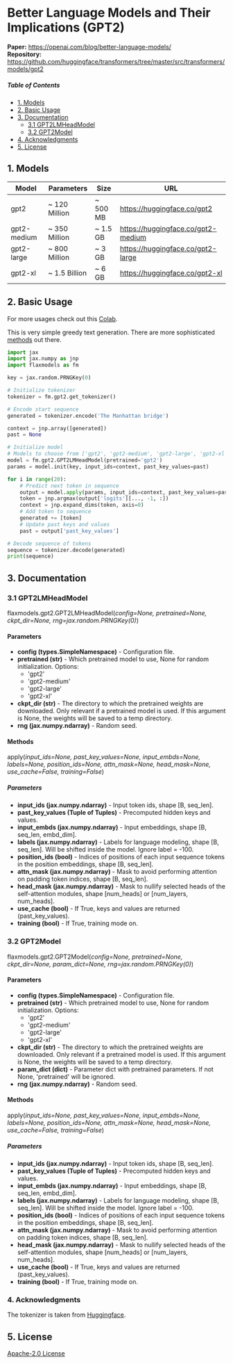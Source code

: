 # Better Language Models and Their Implications (GPT2)

  
<b>Paper:</b> <a href="https://openai.com/blog/better-language-models/">https://openai.com/blog/better-language-models/</a>  
<b>Repository:</b> <a href="https://github.com/huggingface/transformers/tree/master/src/transformers/models/gpt2">https://github.com/huggingface/transformers/tree/master/src/transformers/models/gpt2</a>


##### Table of Contents
* [1. Models](#models)
* [2. Basic Usage](#usage)
* [3. Documentation](#documentation)
  * [3.1 GPT2LMHeadModel](#doc_lmhead)
  * [3.2 GPT2Model](#doc_model)
* [4. Acknowledgments](#ack)
* [5. License](#license)


<a name="models"></a>
## 1. Models

| Model  | Parameters | Size | URL |
| ------------- | ------------- | ------------- | ------------- |
| gpt2  | ~ 120 Million  | ~ 500 MB | <a href="https://huggingface.co/gpt2">https://huggingface.co/gpt2</a> |
| gpt2-medium  | ~ 350 Million  | ~ 1.5 GB | <a href="https://huggingface.co/gpt2-medium">https://huggingface.co/gpt2-medium</a> |
| gpt2-large  | ~ 800 Million  | ~ 3 GB | <a href="https://huggingface.co/gpt2-large">https://huggingface.co/gpt2-large</a> |
| gpt2-xl  | ~ 1.5 Billion | ~ 6 GB | <a href="https://huggingface.co/gpt2-xl">https://huggingface.co/gpt2-xl</a> |


<a name="usage"></a>
## 2. Basic Usage
For more usages check out this [Colab](https://colab.research.google.com/drive/1j58Bnt1n-k4UJRQI9jnJAJIxME8ZDZjj?usp=sharing).

This is very simple greedy text generation. There are more sophisticated <a href="https://huggingface.co/blog/how-to-generate">methods</a> out there.
```python
import jax
import jax.numpy as jnp
import flaxmodels as fm

key = jax.random.PRNGKey(0)

# Initialize tokenizer
tokenizer = fm.gpt2.get_tokenizer()

# Encode start sequence
generated = tokenizer.encode('The Manhattan bridge')

context = jnp.array([generated])
past = None

# Initialize model
# Models to choose from ['gpt2', 'gpt2-medium', 'gpt2-large', 'gpt2-xl']
model = fm.gpt2.GPT2LMHeadModel(pretrained='gpt2')
params = model.init(key, input_ids=context, past_key_values=past)

for i in range(20):
    # Predict next token in sequence
    output = model.apply(params, input_ids=context, past_key_values=past, use_cache=True)
    token = jnp.argmax(output['logits'][..., -1, :])
    context = jnp.expand_dims(token, axis=0)
    # Add token to sequence
    generated += [token]
    # Update past keys and values
    past = output['past_key_values']

# Decode sequence of tokens
sequence = tokenizer.decode(generated)
print(sequence)
```

<a name="documentation"></a>
## 3. Documentation

<a name="doc_lmhead"></a>
### 3.1 GPT2LMHeadModel
flaxmodels.gpt2.GPT2LMHeadModel(*config=None, pretrained=None, ckpt_dir=None, rng=jax.random.PRNGKey(0)*)


#### Parameters
* **config (types.SimpleNamespace)** - Configuration file.
* **pretrained (str)** - Which pretrained model to use, None for random initialization. Options:
  * 'gpt2'
  * 'gpt2-medium'
  * 'gpt2-large'
  * 'gpt2-xl'
* **ckpt_dir (str)** - The directory to which the pretrained weights are downloaded. Only relevant if a pretrained model is used. If this argument is None, the weights will be saved to a temp directory.
* **rng (jax.numpy.ndarray)** - Random seed.

#### Methods
apply(*input_ids=None, past_key_values=None, input_embds=None, labels=None, position_ids=None, attn_mask=None, head_mask=None, use_cache=False, training=False*)


##### Parameters
* **input_ids (jax.numpy.ndarray)** - Input token ids, shape [B, seq_len].
* **past_key_values (Tuple of Tuples)** - Precomputed hidden keys and values.
* **input_embds (jax.numpy.ndarray)** - Input embeddings, shape [B, seq_len, embd_dim].
* **labels (jax.numpy.ndarray)** - Labels for language modeling, shape [B, seq_len]. Will be shifted inside the model. Ignore label = -100.
* **position_ids (bool)** - Indices of positions of each input sequence tokens in the position embeddings, shape [B, seq_len].
* **attn_mask (jax.numpy.ndarray)** - Mask to avoid performing attention on padding token indices, shape [B, seq_len].
* **head_mask (jax.numpy.ndarray)** - Mask to nullify selected heads of the self-attention modules, shape [num_heads] or [num_layers, num_heads].
* **use_cache (bool)** - If True, keys and values are returned (past_key_values).
* **training (bool)** - If True, training mode on.

<a name="doc_model"></a>
### 3.2 GPT2Model

flaxmodels.gpt2.GPT2Model(*config=None, pretrained=None, ckpt_dir=None, param_dict=None, rng=jax.random.PRNGKey(0)*)

#### Parameters
* **config (types.SimpleNamespace)** - Configuration file.
* **pretrained (str)** - Which pretrained model to use, None for random initialization. Options:
  * 'gpt2'
  * 'gpt2-medium'
  * 'gpt2-large'
  * 'gpt2-xl'
* **ckpt_dir (str)** - The directory to which the pretrained weights are downloaded. Only relevant if a pretrained model is used. If this argument is None, the weights will be saved to a temp directory.
* **param_dict (dict)** - Parameter dict with pretrained parameters. If not None, 'pretrained' will be ignored.
* **rng (jax.numpy.ndarray)** - Random seed.

#### Methods
apply(*input_ids=None, past_key_values=None, input_embds=None, labels=None, position_ids=None, attn_mask=None, head_mask=None, use_cache=False, training=False*)

##### Parameters
* **input_ids (jax.numpy.ndarray)** - Input token ids, shape [B, seq_len].
* **past_key_values (Tuple of Tuples)** - Precomputed hidden keys and values.
* **input_embds (jax.numpy.ndarray)** - Input embeddings, shape [B, seq_len, embd_dim].
* **labels (jax.numpy.ndarray)** - Labels for language modeling, shape [B, seq_len]. Will be shifted inside the model. Ignore label = -100.
* **position_ids (bool)** - Indices of positions of each input sequence tokens in the position embeddings, shape [B, seq_len].
* **attn_mask (jax.numpy.ndarray)** - Mask to avoid performing attention on padding token indices, shape [B, seq_len].
* **head_mask (jax.numpy.ndarray)** - Mask to nullify selected heads of the self-attention modules, shape [num_heads] or [num_layers, num_heads].
* **use_cache (bool)** - If True, keys and values are returned (past_key_values).
* **training (bool)** - If True, training mode on.

<a name="ack"></a>
### 4. Acknowledgments
The tokenizer is taken from <a href="https://huggingface.co/transformers/model_doc/gpt2.html#gpt2tokenizer">Huggingface</a>.

<a name="license"></a>
## 5. License
<a href="https://www.apache.org/licenses/LICENSE-2.0">Apache-2.0 License</a>


